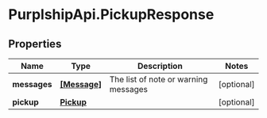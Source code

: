 # PurplshipApi.PickupResponse

## Properties

Name | Type | Description | Notes
------------ | ------------- | ------------- | -------------
**messages** | [**[Message]**](Message.md) | The list of note or warning messages | [optional] 
**pickup** | [**Pickup**](Pickup.md) |  | [optional] 


